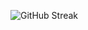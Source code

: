 ![GitHub Streak](https://github-readme-streak-stats.herokuapp.com?user=onionloop&theme=tokyonight&hide_border=true)
